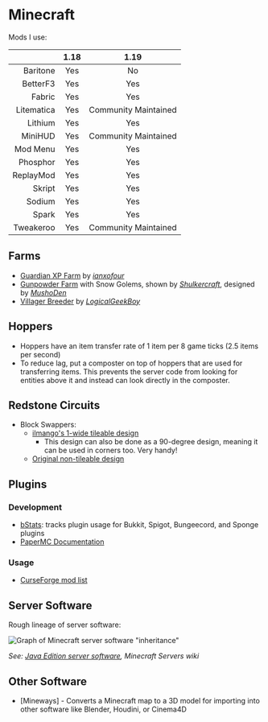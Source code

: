 # Minecraft

Mods I use:

|            | 1.18 | 1.19                 |
| ----------:|:----:|:--------------------:|
| Baritone   | Yes  | No                   |
| BetterF3   | Yes  | Yes                  |
| Fabric     | Yes  | Yes                  |
| Litematica | Yes  | Community Maintained |
| Lithium    | Yes  | Yes                  |
| MiniHUD    | Yes  | Community Maintained |
| Mod Menu   | Yes  | Yes                  |
| Phosphor   | Yes  | Yes                  |
| ReplayMod  | Yes  | Yes                  |
| Skript     | Yes  | Yes                  |
| Sodium     | Yes  | Yes                  |
| Spark      | Yes  | Yes                  |
| Tweakeroo  | Yes  | Community Maintained |

## Farms

- [Guardian XP Farm](https://youtu.be/dfwsIpmOwd4) by
  _[ianxofour](https://www.youtube.com/user/ianxofour)_
- [Gunpowder Farm](https://youtu.be/yOrWzLpWqeQ) with Snow Golems, shown by
  _[Shulkercraft](https://www.youtube.com/channel/UCLdQc5zUbFpM4Y0iKfESDTA)_,
  designed by _[MushoDen](https://youtu.be/ueU2jFMlRn8)_
- [Villager Breeder](https://youtu.be/oeesCRfaabg) by
  _[LogicalGeekBoy](https://www.youtube.com/channel/UCJx74HaacAjDZk8LPdOfUFQ)_

## Hoppers

- Hoppers have an item transfer rate of 1 item per 8 game ticks (2.5 items per
  second)
- To reduce lag, put a composter on top of hoppers that are used for
  transferring items. This prevents the server code from looking for entities
  above it and instead can look directly in the composter.

## Redstone Circuits

- Block Swappers:
  - [ilmango's 1-wide tileable design](https://youtu.be/ZxDpje2op84)
    - This design can also be done as a 90-degree design, meaning it can be used
      in corners too. Very handy!
  - [Original non-tileable design](https://youtu.be/REq58LDPLFQ)

## Plugins

### Development

- [bStats](https://bstats.org/): tracks plugin usage for Bukkit, Spigot,
  Bungeecord, and Sponge plugins
- [PaperMC Documentation](https://docs.papermc.io/)

### Usage

- [CurseForge mod list](https://www.curseforge.com/minecraft/mc-mods)

## Server Software

Rough lineage of server software:

![Graph of Minecraft server software
"inheritance"](http://www.plantuml.com/plantuml/svg/TOj12i8m44NtSuei9uls2ANg1OI2-m4J3KtJOPgvlu83COBB_zxxyr59gcuPy4ObvKmU0C-whgbwDmoJQnmNtgLspWRWHIZ-KGkdnswqwm2ln47CM0PuIiAPIZ3-QTwjnXWafkFftJXEhdMT-pq9gnXiXuv_ls4EvQvRVW40)

_See: [Java Edition server
software](https://minecraftservers.fandom.com/wiki/Java_Edition_server_software),
Minecraft Servers wiki_

## Other Software

- [Mineways] - Converts a Minecraft map to a 3D model for importing into other software like Blender, Houdini, or Cinema4D